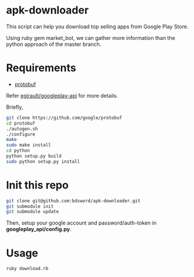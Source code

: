 # apk-downloader

This script can help you download top selling apps from Google Play Store.

Using ruby gem market_bot, we can gather more information than the python approach of the master branch.

# Requirements

- [protobuf](https://github.com/google/protobuf)

Refer [egirault/googleplay-api](https://github.com/egirault/googleplay-api) for more details.

Briefly,

```bash
git clone https://github.com/google/protobuf
cd protobuf
./autogen.sh
./configure
make
sudo make install
cd python
python setup.py build
sudo python setup.py install
```

# Init this repo

```bash
git clone git@github.com:bdsword/apk-downloader.git
git submodule init
git submodule update
```

Then, setup your google account and password/auth-token in **googleplay_api/config.py**.

# Usage

```bash
ruby download.rb
```
